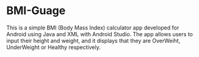 # BMI-Guage
This is a simple BMI (Body Mass Index) calculator app developed for Android using Java and XML with Android Studio. The app allows users to input their height and weight, and it displays that they are OverWeiht, UnderWeight or Healthy respectively.
